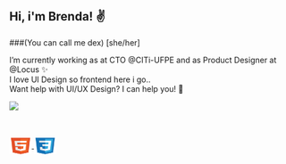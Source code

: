 ## Hi, i'm Brenda! ✌
###(You can call me dex)
[she/her]<br>

I’m currently working as at CTO @CITi-UFPE and as Product Designer at @Locus ✨<br>
I love UI Design so frontend here i go..<br>
Want help with UI/UX Design? I can help you! 🙌


<div align="inline">
  <a href="https://github.com/bnbsv">
  <img height="160em" src="https://github-readme-stats.vercel.app/api?username=bnbsv&show_icons=true&theme=tokyonight&include_all_commits=true&count_private=true"/>
</div>

##

<div style="display: inline_block"><br>
  <img align="center" alt="bnbsv-HTML" height="30" width="40" src="https://raw.githubusercontent.com/devicons/devicon/master/icons/html5/html5-original.svg">
  <img align="center" alt="bnbsv-CSS" height="30" width="40" src="https://raw.githubusercontent.com/devicons/devicon/master/icons/css3/css3-original.svg">
</div>


